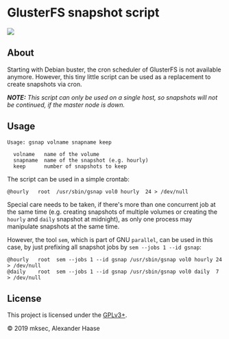 # GlusterFS snapshot script

[![](https://img.shields.io/badge/license-GPLv3+-blue.svg?style=flat-square)](LICENSE)


## About

Starting with Debian buster, the cron scheduler of GlusterFS is not available
anymore. However, this tiny little script can be used as a replacement to create
snapshots via cron.

*__NOTE:__ This script can only be used on a single host, so snapshots will not
be continued, if the master node is down.*


## Usage

```
Usage: gsnap volname snapname keep

  volname   name of the volume
  snapname  name of the snapshot (e.g. hourly)
  keep      number of snapshots to keep
```

The script can be used in a simple crontab:

```
@hourly   root  /usr/sbin/gsnap vol0 hourly  24 > /dev/null
```

Special care needs to be taken, if there's more than one concurrent job at the
same time (e.g. creating snapshots of multiple volumes or creating the `hourly`
and `daily` snapshot at midnight), as only one process may manipulate snapshots
at the same time.

However, the tool `sem`, which is part of GNU `parallel`, can be used in this
case, by just prefixing all snapshot jobs by `sem --jobs 1 --id gsnap`:

```
@hourly   root  sem --jobs 1 --id gsnap /usr/sbin/gsnap vol0 hourly 24 > /dev/null
@daily    root  sem --jobs 1 --id gsnap /usr/sbin/gsnap vol0 daily  7  > /dev/null
```


## License

This project is licensed under the [GPLv3+](LICENSE).

&copy; 2019 mksec, Alexander Haase
